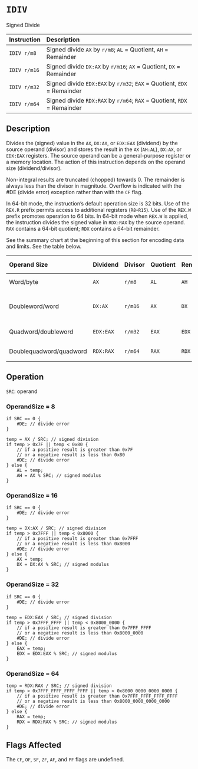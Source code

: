 # `IDIV`
Signed Divide

| Instruction  | Description                                                             |
| :----------- | :---------------------------------------------------------------------- |
| `IDIV r/m8`  | Signed divide `AX` by `r/m8`; `AL` = Quotient, `AH` = Remainder         |
| `IDIV r/m16` | Signed divide `DX:AX` by `r/m16`; `AX` = Quotient, `DX` = Remainder     |
| `IDIV r/m32` | Signed divide `EDX:EAX` by `r/m32`; `EAX` = Quotient, `EDX` = Remainder |
| `IDIV r/m64` | Signed divide `RDX:RAX` by `r/m64`; `RAX` = Quotient, `RDX` = Remainder |

## Description
Divides the (signed) value in the `AX`, `DX:AX`, or `EDX:EAX` (dividend) by the source operand (divisor) and stores the result in the `AX` (`AH:AL`), `DX:AX`, or `EDX:EAX` registers. The source operand can be a general-purpose register or a memory location. The action of this instruction depends on the operand size (dividend/divisor).

Non-integral results are truncated (chopped) towards 0. The remainder is always less than the divisor in magnitude. Overflow is indicated with the #DE (divide error) exception rather than with the `CF` flag.

In 64-bit mode, the instruction’s default operation size is 32 bits. Use of the `REX.R` prefix permits access to additional registers (`R8`-`R15`). Use of the `REX.W` prefix promotes operation to 64 bits. In 64-bit mode when `REX.W` is applied, the instruction divides the signed value in `RDX:RAX` by the source operand. `RAX` contains a 64-bit quotient; `RDX` contains a 64-bit remainder.

See the summary chart at the beginning of this section for encoding data and limits. See the table below.

| Operand Size            | Dividend  | Divisor | Quotient | Remainder | Quotient Range               |
| :---------------------- | :-------- | :------ | :------- | :-------- | :--------------------------- |
| Word/byte               | `AX`      | `r/m8`  | `AL`     | `AH`      | $-128$ to $+127$             |
| Doubleword/word         | `DX:AX`   | `r/m16` | `AX`     | `DX`      | $-32,768$ to $+32,767$       |
| Quadword/doubleword     | `EDX:EAX` | `r/m32` | `EAX`    | `EDX`     | $-2^{31}$ to ${+2^{31} - 1}$ |
| Doublequadword/quadword | `RDX:RAX` | `r/m64` | `RAX`    | `RDX`     | $-2^{63}$ to ${+2^{63} - 1}$ |

## Operation
`SRC`: operand

### OperandSize = 8
```rust,ignore
if SRC == 0 {
    #DE; // divide error
}

temp = AX / SRC; // signed division
if temp > 0x7F || temp < 0x80 {
    // if a positive result is greater than 0x7F
    // or a negative result is less than 0x80
    #DE; // divide error
} else {
    AL = temp;
    AH = AX % SRC; // signed modulus
}
```

### OperandSize = 16
```rust,ignore
if SRC == 0 {
    #DE; // divide error
}

temp = DX:AX / SRC; // signed division
if temp > 0x7FFF || temp < 0x8000 {
    // if a positive result is greater than 0x7FFF
    // or a negative result is less than 0x8000
    #DE; // divide error
} else {
    AX = temp;
    DX = DX:AX % SRC; // signed modulus
}
```

### OperandSize = 32
```rust,ignore
if SRC == 0 {
    #DE; // divide error
}

temp = EDX:EAX / SRC; // signed division
if temp > 0x7FFF_FFFF || temp < 0x8000_0000 {
    // if a positive result is greater than 0x7FFF_FFFF
    // or a negative result is less than 0x8000_0000
    #DE; // divide error
} else {
    EAX = temp;
    EDX = EDX:EAX % SRC; // signed modulus
}
```

### OperandSize = 64
```rust,ignore
temp = RDX:RAX / SRC; // signed division
if temp > 0x7FFF_FFFF_FFFF_FFFF || temp < 0x8000_0000_0000_0000 {
    // if a positive result is greater than 0x7FFF_FFFF_FFFF_FFFF
    // or a negative result is less than 0x8000_0000_0000_0000
    #DE; // divide error
} else {
    RAX = temp;
    RDX = RDX:RAX % SRC; // signed modulus
}
```

## Flags Affected
The `CF`, `OF`, `SF`, `ZF`, `AF`, and `PF` flags are undefined.

